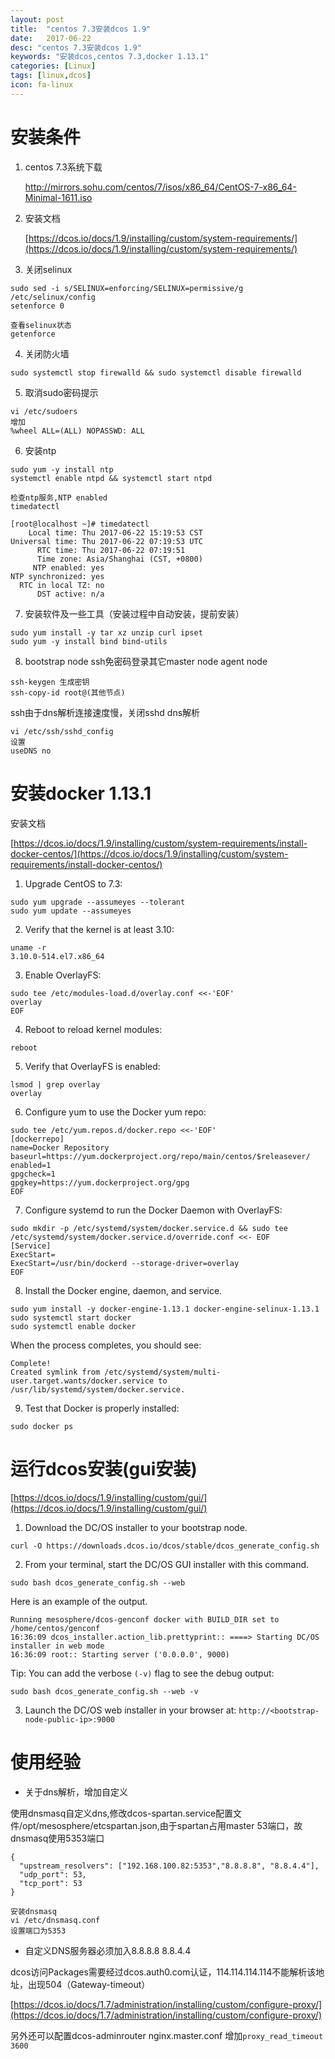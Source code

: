 ```yaml
---
layout: post
title:  "centos 7.3安装dcos 1.9"
date:   2017-06-22
desc: "centos 7.3安装dcos 1.9"
keywords: "安装dcos,centos 7.3,docker 1.13.1"
categories: [Linux]
tags: [linux,dcos]
icon: fa-linux
---
```


# 安装条件


1. centos 7.3系统下载

    [http://mirrors.sohu.com/centos/7/isos/x86_64/CentOS-7-x86_64-Minimal-1611.iso
    ](http://mirrors.sohu.com/centos/7/isos/x86_64/CentOS-7-x86_64-Minimal-1611.iso
    )

2. 安装文档

    [https://dcos.io/docs/1.9/installing/custom/system-requirements/](https://dcos.io/docs/1.9/installing/custom/system-requirements/)

3. 关闭selinux

```
sudo sed -i s/SELINUX=enforcing/SELINUX=permissive/g /etc/selinux/config
setenforce 0

查看selinux状态
getenforce
```

4. 关闭防火墙

```
sudo systemctl stop firewalld && sudo systemctl disable firewalld
```

5. 取消sudo密码提示

```
vi /etc/sudoers
增加
%wheel ALL=(ALL) NOPASSWD: ALL
```

6. 安装ntp

```
sudo yum -y install ntp
systemctl enable ntpd && systemctl start ntpd

检查ntp服务,NTP enabled
timedatectl

[root@localhost ~]# timedatectl
    Local time: Thu 2017-06-22 15:19:53 CST
Universal time: Thu 2017-06-22 07:19:53 UTC
      RTC time: Thu 2017-06-22 07:19:51
      Time zone: Asia/Shanghai (CST, +0800)
     NTP enabled: yes
NTP synchronized: yes
  RTC in local TZ: no
      DST active: n/a
```

7. 安装软件及一些工具（安装过程中自动安装，提前安装）

```
sudo yum install -y tar xz unzip curl ipset
sudo yum -y install bind bind-utils
```

8. bootstrap node ssh免密码登录其它master node agent node

```
ssh-keygen 生成密钥
ssh-copy-id root@(其他节点)
```

  ssh由于dns解析连接速度慢，关闭sshd dns解析

```
vi /etc/ssh/sshd_config
设置
useDNS no
```

# 安装docker 1.13.1

安装文档

[https://dcos.io/docs/1.9/installing/custom/system-requirements/install-docker-centos/](https://dcos.io/docs/1.9/installing/custom/system-requirements/install-docker-centos/)


1.  Upgrade CentOS to 7.3:

```
sudo yum upgrade --assumeyes --tolerant
sudo yum update --assumeyes
```

2. Verify that the kernel is at least 3.10:

```
uname -r
3.10.0-514.el7.x86_64
```

3. Enable OverlayFS:

```
sudo tee /etc/modules-load.d/overlay.conf <<-'EOF'
overlay
EOF
```

4. Reboot to reload kernel modules:

```
reboot
```

5. Verify that OverlayFS is enabled:

```
lsmod | grep overlay
overlay
```

6. Configure yum to use the Docker yum repo:

```
sudo tee /etc/yum.repos.d/docker.repo <<-'EOF'
[dockerrepo]
name=Docker Repository
baseurl=https://yum.dockerproject.org/repo/main/centos/$releasever/
enabled=1
gpgcheck=1
gpgkey=https://yum.dockerproject.org/gpg
EOF
```

7. Configure systemd to run the Docker Daemon with OverlayFS:

```
sudo mkdir -p /etc/systemd/system/docker.service.d && sudo tee /etc/systemd/system/docker.service.d/override.conf <<- EOF
[Service]
ExecStart=
ExecStart=/usr/bin/dockerd --storage-driver=overlay
EOF
```

8. Install the Docker engine, daemon, and service.

```
sudo yum install -y docker-engine-1.13.1 docker-engine-selinux-1.13.1
sudo systemctl start docker
sudo systemctl enable docker
```

When the process completes, you should see:

```
Complete!
Created symlink from /etc/systemd/system/multi-user.target.wants/docker.service to /usr/lib/systemd/system/docker.service.
```

9. Test that Docker is properly installed:

```
sudo docker ps
```

# 运行dcos安装(gui安装)

[https://dcos.io/docs/1.9/installing/custom/gui/](https://dcos.io/docs/1.9/installing/custom/gui/)

1. Download the DC/OS installer to your bootstrap node.

```
curl -O https://downloads.dcos.io/dcos/stable/dcos_generate_config.sh
```
2. From your terminal, start the DC/OS GUI installer with this command.

```
sudo bash dcos_generate_config.sh --web
```

Here is an example of the output.

```
Running mesosphere/dcos-genconf docker with BUILD_DIR set to /home/centos/genconf
16:36:09 dcos_installer.action_lib.prettyprint:: ====> Starting DC/OS installer in web mode
16:36:09 root:: Starting server ('0.0.0.0', 9000)
```

Tip: You can add the verbose `(-v)` flag to see the debug output:

```
sudo bash dcos_generate_config.sh --web -v
```

3. Launch the DC/OS web installer in your browser at: `http://<bootstrap-node-public-ip>:9000`

# 使用经验

* 关于dns解析，增加自定义

使用dnsmasq自定义dns,修改dcos-spartan.service配置文件/opt/mesosphere/etcspartan.json,由于spartan占用master 53端口，故dnsmasq使用5353端口

```
{
  "upstream_resolvers": ["192.168.100.82:5353","8.8.8.8", "8.8.4.4"],
  "udp_port": 53,
  "tcp_port": 53
}
```

```
安装dnsmasq
vi /etc/dnsmasq.conf
设置端口为5353
```
* 自定义DNS服务器必须加入8.8.8.8  8.8.4.4

dcos访问Packages需要经过dcos.auth0.com认证，114.114.114.114不能解析该地址，出现504（Gateway-timeout）

[https://dcos.io/docs/1.7/administration/installing/custom/configure-proxy/](https://dcos.io/docs/1.7/administration/installing/custom/configure-proxy/)

另外还可以配置dcos-adminrouter nginx.master.conf 增加`proxy_read_timeout 3600`
